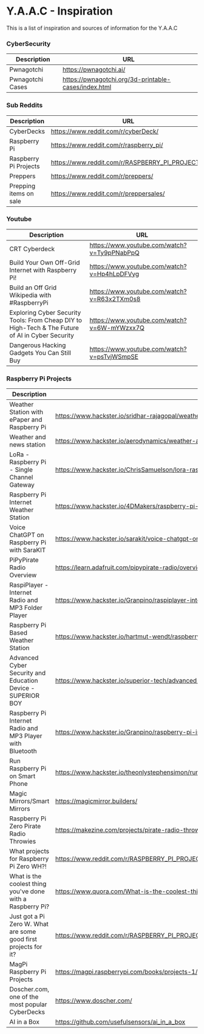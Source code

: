 <!-- ================================================================================ -->

# Y.A.A.C - Inspiration

This is a list of inspiration and sources of information for the Y.A.A.C

<!-- ============================================================ -->

### CyberSecurity
Description|URL
---|---
Pwnagotchi | https://pwnagotchi.ai/
Pwnagotchi Cases | https://pwnagotchi.org/3d-printable-cases/index.html

<!-- ============================================================ -->

### Sub Reddits
Description|URL
---|---
CyberDecks | https://www.reddit.com/r/cyberDeck/
Raspberry Pi | https://www.reddit.com/r/raspberry_pi/
Raspberry Pi Projects | https://www.reddit.com/r/RASPBERRY_PI_PROJECTS/
Preppers | https://www.reddit.com/r/preppers/
Prepping items on sale | https://www.reddit.com/r/preppersales/

<!-- ============================================================ -->

### Youtube
Description|URL
---|---
CRT Cyberdeck | https://www.youtube.com/watch?v=Ty9pPNabPpQ
Build Your Own Off-Grid Internet with Raspberry Pi! | https://www.youtube.com/watch?v=Hp4hLpDFVyg
Build an Off Grid Wikipedia with #RaspberryPi  | https://www.youtube.com/watch?v=R63x2TXm0s8
Exploring Cyber Security Tools: From Cheap DIY to High-Tech & The Future of AI in Cyber Security | https://www.youtube.com/watch?v=6W-mYWzxx7Q
Dangerous Hacking Gadgets You Can Still Buy | https://www.youtube.com/watch?v=psTvjWSmpSE

<!-- ============================================================ -->

### Raspberry Pi Projects
Description|URL
---|---
Weather Station with ePaper and Raspberry Pi | https://www.hackster.io/sridhar-rajagopal/weather-station-with-epaper-and-raspberry-pi-c26a70
Weather and news station | https://www.hackster.io/aerodynamics/weather-and-news-station-e-paper-and-raspberry-pi-a19fa3
LoRa - Raspberry Pi - Single Channel Gateway | https://www.hackster.io/ChrisSamuelson/lora-raspberry-pi-single-channel-gateway-cheap-d57d36
Raspberry Pi Internet Weather Station | https://www.hackster.io/4DMakers/raspberry-pi-internet-weather-station-f960c4
Voice ChatGPT on Raspberry Pi with SaraKIT | https://www.hackster.io/sarakit/voice-chatgpt-on-raspberry-pi-with-sarakit-c58ff7
PiPyPirate Radio Overview | https://learn.adafruit.com/pipypirate-radio/overview
RaspiPlayer - Internet Radio and MP3 Folder Player | https://www.hackster.io/Granpino/raspiplayer-internet-radio-and-mp3-folder-player-3ddfdf
Raspberry Pi Based Weather Station | https://www.hackster.io/hartmut-wendt/raspberry-pi-based-weather-station-a9a7dd
Advanced Cyber Security and Education Device - SUPERIOR BOY | https://www.hackster.io/superior-tech/advanced-cyber-security-and-education-device-superior-boy-133905
Raspberry Pi Internet Radio and MP3 Player with Bluetooth | https://www.hackster.io/Granpino/raspberry-pi-internet-radio-and-mp3-player-with-bluetooth-1aa591
Run Raspberry Pi on Smart Phone | https://www.hackster.io/theonlystephensimon/run-raspberry-pi-on-smart-phone-31b414
Magic Mirrors/Smart Mirrors | https://magicmirror.builders/
Raspberry Pi Zero Pirate Radio Throwies | https://makezine.com/projects/pirate-radio-throwies/
What projects for Raspberry Pi Zero WH?! | https://www.reddit.com/r/RASPBERRY_PI_PROJECTS/comments/14405pn/what_projects_for_raspberry_pi_zero_wh/
What is the coolest thing you've done with a Raspberry Pi? | https://www.quora.com/What-is-the-coolest-thing-youve-done-with-a-Raspberry-Pi
Just got a Pi Zero W. What are some good first projects for it? | https://www.reddit.com/r/RASPBERRY_PI_PROJECTS/comments/16b5t44/just_got_a_pi_zero_w_what_are_some_good_first/
MagPi Raspberry Pi Projects | https://magpi.raspberrypi.com/books/projects-1/pdf/download
Doscher.com, one of the most popular CyberDecks | https://www.doscher.com/
AI in a Box | https://github.com/usefulsensors/ai_in_a_box

<!-- ================================================================================ -->
